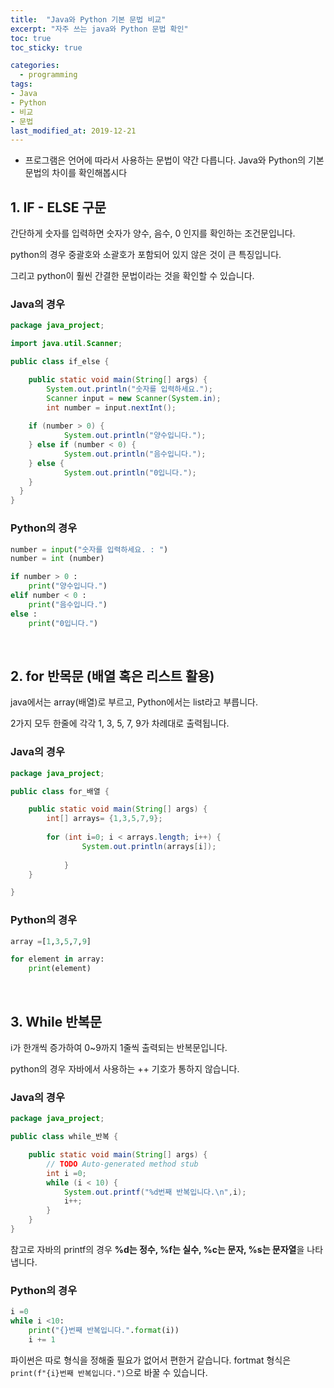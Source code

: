 ```yaml
---
title:  "Java와 Python 기본 문법 비교"
excerpt: "자주 쓰는 java와 Python 문법 확인"
toc: true
toc_sticky: true

categories:
  - programming
tags:
- Java
- Python
- 비교
- 문법
last_modified_at: 2019-12-21
---
```



- 프로그램은 언어에 따라서 사용하는 문법이 약간 다릅니다. Java와 Python의 기본 문법의 차이를 확인해봅시다

## 1. IF - ELSE 구문

간단하게 숫자를 입력하면 숫자가 양수, 음수, 0 인지를 확인하는 조건문입니다.

python의 경우 중괄호와 소괄호가 포함되어 있지 않은 것이 큰 특징입니다.

그리고 python이 훨씬 간결한 문법이라는 것을 확인할 수 있습니다. 

### Java의 경우

```java
package java_project;

import java.util.Scanner;

public class if_else {

	public static void main(String[] args) {
		System.out.println("숫자를 입력하세요.");
		Scanner input = new Scanner(System.in);
		int number = input.nextInt();
		
	if (number > 0) {
			System.out.println("양수입니다.");
	} else if (number < 0) {
			System.out.println("음수입니다.");
	} else {
			System.out.println("0입니다.");
	}
  }
}
```

### Python의 경우

```python
number = input("숫자를 입력하세요. : ")
number = int (number)

if number > 0 :
    print("양수입니다.")
elif number < 0 :
    print("음수입니다.")
else :
	print("0입니다.")
```

<br>    

## 2. for 반목문 (배열 혹은 리스트 활용)

java에서는 array(배열)로 부르고, Python에서는 list라고 부릅니다. 

2가지 모두 한줄에 각각 1, 3, 5, 7, 9가 차례대로 출력됩니다. 

### Java의 경우

```java
package java_project;

public class for_배열 {

	public static void main(String[] args) {
		int[] arrays= {1,3,5,7,9};
		
        for (int i=0; i < arrays.length; i++) {
				System.out.println(arrays[i]);
            
			}
	}

}
```



### Python의 경우

```python
array =[1,3,5,7,9]

for element in array:
    print(element)
```

<br>  

## 3. While 반복문

i가 한개씩 증가하여 0~9까지 1줄씩 출력되는 반복문입니다. 

python의 경우 자바에서 사용하는 ++ 기호가 통하지 않습니다. 



### Java의 경우

```java
package java_project;

public class while_반복 {

	public static void main(String[] args) {
		// TODO Auto-generated method stub
		int i =0;
		while (i < 10) {
			System.out.printf("%d번째 반복입니다.\n",i);
			i++;
		}
	}
}
```

참고로 자바의 printf의 경우 **%d는 정수, %f는 실수, %c는 문자, %s는 문자열**을 나타냅니다.

### Python의 경우

```python
i =0
while i <10:
    print("{}번째 반복입니다.".format(i))
    i += 1
```

파이썬은 따로 형식을 정해줄 필요가 없어서 편한거 같습니다. 
fortmat 형식은 `print(f"{i}번째 반복입니다.")`으로 바꿀 수 있습니다. 

